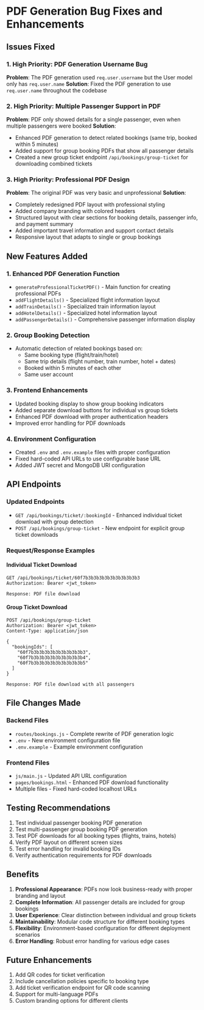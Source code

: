 # PDF Generation Bug Fixes and Enhancements

## Issues Fixed

### 1. High Priority: PDF Generation Username Bug
**Problem**: The PDF generation used `req.user.username` but the User model only has `req.user.name`
**Solution**: Fixed the PDF generation to use `req.user.name` throughout the codebase

### 2. High Priority: Multiple Passenger Support in PDF
**Problem**: PDF only showed details for a single passenger, even when multiple passengers were booked
**Solution**: 
- Enhanced PDF generation to detect related bookings (same trip, booked within 5 minutes)
- Added support for group booking PDFs that show all passenger details
- Created a new group ticket endpoint `/api/bookings/group-ticket` for downloading combined tickets

### 3. High Priority: Professional PDF Design
**Problem**: The original PDF was very basic and unprofessional
**Solution**:
- Completely redesigned PDF layout with professional styling
- Added company branding with colored headers
- Structured layout with clear sections for booking details, passenger info, and payment summary
- Added important travel information and support contact details
- Responsive layout that adapts to single or group bookings

## New Features Added

### 1. Enhanced PDF Generation Function
- `generateProfessionalTicketPDF()` - Main function for creating professional PDFs
- `addFlightDetails()` - Specialized flight information layout
- `addTrainDetails()` - Specialized train information layout  
- `addHotelDetails()` - Specialized hotel information layout
- `addPassengerDetails()` - Comprehensive passenger information display

### 2. Group Booking Detection
- Automatic detection of related bookings based on:
  - Same booking type (flight/train/hotel)
  - Same trip details (flight number, train number, hotel + dates)
  - Booked within 5 minutes of each other
  - Same user account

### 3. Frontend Enhancements
- Updated booking display to show group booking indicators
- Added separate download buttons for individual vs group tickets
- Enhanced PDF download with proper authentication headers
- Improved error handling for PDF downloads

### 4. Environment Configuration
- Created `.env` and `.env.example` files with proper configuration
- Fixed hard-coded API URLs to use configurable base URL
- Added JWT secret and MongoDB URI configuration

## API Endpoints

### Updated Endpoints
- `GET /api/bookings/ticket/:bookingId` - Enhanced individual ticket download with group detection
- `POST /api/bookings/group-ticket` - New endpoint for explicit group ticket downloads

### Request/Response Examples

#### Individual Ticket Download
```
GET /api/bookings/ticket/60f7b3b3b3b3b3b3b3b3b3b3
Authorization: Bearer <jwt_token>

Response: PDF file download
```

#### Group Ticket Download
```
POST /api/bookings/group-ticket
Authorization: Bearer <jwt_token>
Content-Type: application/json

{
  "bookingIds": [
    "60f7b3b3b3b3b3b3b3b3b3b3",
    "60f7b3b3b3b3b3b3b3b3b3b4",
    "60f7b3b3b3b3b3b3b3b3b3b5"
  ]
}

Response: PDF file download with all passengers
```

## File Changes Made

### Backend Files
- `routes/bookings.js` - Complete rewrite of PDF generation logic
- `.env` - New environment configuration file
- `.env.example` - Example environment configuration

### Frontend Files
- `js/main.js` - Updated API URL configuration
- `pages/bookings.html` - Enhanced PDF download functionality
- Multiple files - Fixed hard-coded localhost URLs

## Testing Recommendations

1. Test individual passenger booking PDF generation
2. Test multi-passenger group booking PDF generation
3. Test PDF downloads for all booking types (flights, trains, hotels)
4. Verify PDF layout on different screen sizes
5. Test error handling for invalid booking IDs
6. Verify authentication requirements for PDF downloads

## Benefits

1. **Professional Appearance**: PDFs now look business-ready with proper branding and layout
2. **Complete Information**: All passenger details are included for group bookings
3. **User Experience**: Clear distinction between individual and group tickets
4. **Maintainability**: Modular code structure for different booking types
5. **Flexibility**: Environment-based configuration for different deployment scenarios
6. **Error Handling**: Robust error handling for various edge cases

## Future Enhancements

1. Add QR codes for ticket verification
2. Include cancellation policies specific to booking type
3. Add ticket verification endpoint for QR code scanning
4. Support for multi-language PDFs
5. Custom branding options for different clients